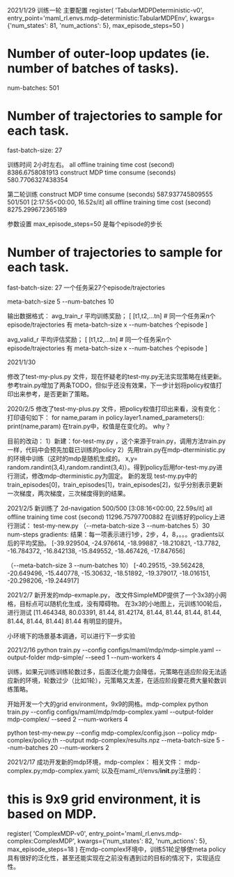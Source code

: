 2021/1/29
训练一轮
主要配置 
register(
    'TabularMDPDeterministic-v0',
    entry_point='maml_rl.envs.mdp-deterministic:TabularMDPEnv',
    kwargs={'num_states': 81, 'num_actions': 5},
    max_episode_steps=50
)

# Number of outer-loop updates (ie. number of batches of tasks).
num-batches: 501

# Number of trajectories to sample for each task.
fast-batch-size: 27

训练时间 2小时左右。
all offline training time cost (second) 8386.6758081913
construct MDP time consume (seconds) 580.7706327438354

第二轮训练
construct MDP time consume (seconds) 587.937745809555
501/501 [2:17:55<00:00, 16.52s/it]
all offline training time cost (second) 8275.299672365189



参数设置
max_episode_steps=50 是每个episode的步长
# Number of trajectories to sample for each task.
fast-batch-size: 27
一个任务采27个episode/trajectories


meta-batch-size 5 --num-batches 10


输出数据格式：
avg_train_r 平均训练奖励；
[
[t1,t2,...tn] # 同一个任务采n个episode/trajectories
有 meta-batch-size x --num-batches  个episode
]

avg_valid_r 平均评估奖励；
[
[t1,t2,...tn] # 同一个任务采n个episode/trajectories
有 meta-batch-size x --num-batches  个episode
]



2021/1/30

修改了test-my-plus.py 文件，现在怀疑老的test-my.py无法实现策略在线更新。
参考train.py增加了两条TODO，但似乎还没有效果，下一步计划将policy权值打印出来参考，是否更新了策略。

2020/2/5
修改了test-my-plus.py 文件，把policy权值打印出来看，没有变化：
打印语句如下：
        for name,param in policy.layer1.named_parameters():
            print(name,param)
在train.py中，权值是在变化的。
why？

目前的改动：
1）新建：for-test-my.py ，这个来源于train.py，调用方法train.py 一样，代码中会预先加载已训练的policy
2）先用train.py在mdp-dterministic.py的环境中训练（这时的mdp是随机生成的。 x,y= random.randint(3,4),random.randint(3,4)）。得到policy后用for-test-my.py进行测试，修改mdp-dterministic.py为固定。
新的发现
test-my.py中的 train_episodes[0]，train_episodes[1]，train_episodes[2]，似乎分别表示更新一次梯度，两次梯度，三次梯度得到的结果。

2021/2/5
新训练了 2d-navigation
500/500 [3:08:16<00:00, 22.59s/it]
all offline training time cost (second) 11296.75797700882
在训练好的policy上进行测试：
test-my-new.py
（--meta-batch-size 3 --num-batches 5）30 num-steps gradients:
结果：每一项表示进行1步，2步，4，8，。。。gradients以后的平均奖励。
[-39.929504, -24.976614, -18.99887, -18.210821, -13.7782, -16.784372, -16.842138, -15.849552, -18.467426, -17.847656]

（--meta-batch-size 3 --num-batches 10）
[-40.29515, -39.562428, -20.649496, -15.440778, -15.30632, -18.51892, -19.379017, -18.016151, -20.298206, -19.244917]


2021/2/7
新开发的mdp-exmaple.py，
改文件SimpleMDP提供了一个3x3的小网格，目标点可以随机化生成，没有障碍物。
在3x3的小地图上，元训练100轮后，进行测试
[11.464348, 80.03391, 81.44, 81.42174, 81.44, 81.44, 81.44, 81.44, 81.44, 81.44, 81.44]
81.44
有明显的提升。

小环境下的场景基本调通，可以进行下一步实验

2021/2/16
 python train.py --config configs/maml/mdp/mdp-simple.yaml --output-folder mdp-simple/ --seed 1 --num-workers 4

训练，如果元训练训练轮数过多，后面泛化能力会降低，元策略在适应阶段无法适应新的环境，轮数过少（比如1轮），元策略又太差，在适应阶段要花费大量轮数训练策略。

开始开发一个大的grid environment，9x9的网格。mdp-complex
python train.py --config configs/maml/mdp/mdp-complex.yaml --output-folder mdp-complex/ --seed 2 --num-workers 4

 python test-my-new.py --config mdp-complex/config.json --policy mdp-complex/policy.th --output mdp-complex/results.npz --meta-batch-size 5 --num-batches 20 --num-workers 2

2021/2/17
成功开发新的mdp环境，mdp-complex：
相关文件：
mdp-complex.py;mdp-complex.yaml;
以及在maml_rl/envs/__init__.py注册的：
# this is 9x9 grid environment, it is based on MDP.
register(
    'ComplexMDP-v0',
    entry_point='maml_rl.envs.mdp-complex:ComplexMDP',
    kwargs={'num_states': 82, 'num_actions': 5},
    max_episode_steps=18
)
在mdp-complex环境中，训练51轮足够使meta policy具有很好的泛化性，甚至还能实现在之前没有遇到过的目标的情况下，实现适应性。



